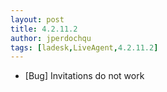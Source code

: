 ```yaml
---
layout: post
title: 4.2.11.2
author: jperdochqu
tags: [ladesk,LiveAgent,4.2.11.2]
---
```


- [Bug] Invitations do not work
